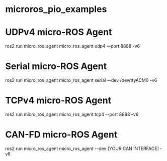 # microros_pio_examples

# UDPv4 micro-ROS Agent
ros2 run micro_ros_agent micro_ros_agent udp4 --port 8888 -v6

# Serial micro-ROS Agent
ros2 run micro_ros_agent micro_ros_agent serial --dev /dev/ttyACM0 -v6

# TCPv4 micro-ROS Agent
ros2 run micro_ros_agent micro_ros_agent tcp4 --port 8888 -v6

# CAN-FD micro-ROS Agent
ros2 run micro_ros_agent micro_ros_agent --dev [YOUR CAN INTERFACE] -v6